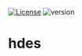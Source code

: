[![License](https://img.shields.io/badge/License-Apache%202.0-green.svg)](https://opensource.org/licenses/Apache-2.0)
![version](https://img.shields.io/badge/version-1.2.3-green)

# hdes

